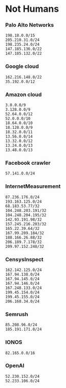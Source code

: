 # Not Humans

### Palo Alto Networks
```shell
198.18.0.0/15
205.210.31.0/24
198.235.24.0/24
147.185.136.0/22
147.185.132.0/22
```

### Google cloud
```shell
162.216.148.0/22
35.192.0.0/12
```

### Amazon cloud
```shell
3.0.0.0/9
3.128.0.0/9
52.64.0.0/12
52.0.0.0/10
18.64.0.0/10
18.128.0.0/9
18.32.0.0/11
13.56.0.0/14
13.32.0.0/12
13.24.0.0/13
13.48.0.0/13
```

### Facebook crawler
```shell
57.141.0.0/24
```

### InternetMeasurement
```shell
87.236.176.0/24
193.163.125.0/24
68.183.53.77/32
104.248.203.191/32
104.248.204.195/32
142.93.191.98/32
157.245.216.203/32
165.22.39.64/32
167.99.209.184/32
188.166.26.88/32
206.189.7.178/32
209.97.152.248/32
```

### CensysInspect
```shell
162.142.125.0/24
167.94.138.0/24
167.94.145.0/24
167.94.146.0/24
167.248.133.0/24
199.45.154.0/24
199.45.155.0/24
206.168.34.0/24
```

### Semrush
```shell
85.208.96.0/24
185.191.171.0/24
```

### IONOS
```shell
82.165.0.0/16
```

### OpenAI
```shell
52.230.152.0/24
52.233.106.0/24
```
